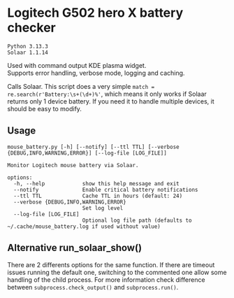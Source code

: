 # Logitech G502 hero X battery checker
```
Python 3.13.3  
Solaar 1.1.14
``` 
Used with command output KDE plasma widget.  
Supports error handling, verbose mode, logging and caching.  

Calls Solaar. This script does a very simple ``` match = re.search(r'Battery:\s+(\d+)%' ```, which means it only works if Solaar returns only 1 device battery. If you need it to handle multiple devices, it should be easy to modify. 

## Usage  
```
mouse_battery.py [-h] [--notify] [--ttl TTL] [--verbose {DEBUG,INFO,WARNING,ERROR}] [--log-file [LOG_FILE]]

Monitor Logitech mouse battery via Solaar.

options:
  -h, --help            show this help message and exit
  --notify              Enable critical battery notifications
  --ttl TTL             Cache TTL in hours (default: 24)
  --verbose {DEBUG,INFO,WARNING,ERROR}
                        Set log level
  --log-file [LOG_FILE]
                        Optional log file path (defaults to ~/.cache/mouse_battery.log if used without value)
```
## Alternative run_solaar_show()
There are 2 differents options for the same function. If there are timeout issues running the default one, switching to the commented one allow some handling of the child process. For more information check difference between ```subprocess.check_output()``` and ```subprocess.run()```.
